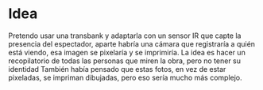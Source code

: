 # Idea
Pretendo usar una transbank y adaptarla con un sensor IR que capte la presencia del espectador, aparte habría una cámara que registraría a quién está viendo,
esa imagen se pixelaría y se imprimiría.
La idea es hacer un recopilatorio de todas las personas que miren la obra, pero no tener su identidad
También había pensado que estas fotos, en vez de estar pixeladas, se impriman dibujadas, pero eso sería mucho más complejo.
